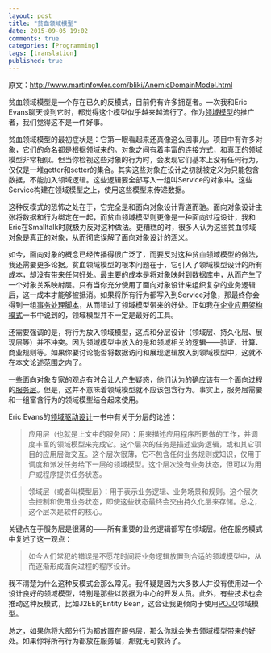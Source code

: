 ```yaml
---
layout: post
title: "贫血领域模型"
date: 2015-09-05 19:02
comments: true
categories: [Programming]
tags: [translation]
published: true
---
```


原文：http://www.martinfowler.com/bliki/AnemicDomainModel.html

贫血领域模型是一个存在已久的反模式，目前仍有许多拥趸者。一次我和Eric Evans聊天谈到它时，都觉得这个模型似乎越来越流行了。作为[领域模型](http://martinfowler.com/eaaCatalog/domainModel.html)的推广者，我们觉得这不是一件好事。

贫血领域模型的最初症状是：它第一眼看起来还真像这么回事儿。项目中有许多对象，它们的命名都是根据领域来的。对象之间有着丰富的连接方式，和真正的领域模型非常相似。但当你检视这些对象的行为时，会发现它们基本上没有任何行为，仅仅是一堆getter和setter的集合。其实这些对象在设计之初就被定义为只能包含数据，不能加入领域逻辑。这些逻辑要全部写入一组叫Service的对象中。这些Service构建在领域模型之上，使用这些模型来传递数据。

这种反模式的恐怖之处在于，它完全是和面向对象设计背道而驰。面向对象设计主张将数据和行为绑定在一起，而贫血领域模型则更像是一种面向过程设计，我和Eric在Smalltalk时就极力反对这种做法。更糟糕的时，很多人认为这些贫血领域对象是真正的对象，从而彻底误解了面向对象设计的涵义。

<!-- more -->

如今，面向对象的概念已经传播得很广泛了，而要反对这种贫血领域模型的做法，我还需要更多论据。贫血领域模型的根本问题在于，它引入了领域模型设计的所有成本，却没有带来任何好处。最主要的成本是将对象映射到数据库中，从而产生了一个对象关系映射层。只有当你充分使用了面向对象设计来组织复杂的业务逻辑后，这一成本才能够被抵消。如果将所有行为都写入到Service对象，那最终你会得到一组[事务处理脚本](http://martinfowler.com/eaaCatalog/transactionScript.html)，从而错过了领域模型带来的好处。正如我在[企业应用架构模式](http://martinfowler.com/books/eaa.html)一书中说到的，领域模型并不一定是最好的工具。

还需要强调的是，将行为放入领域模型，这点和分层设计（领域层、持久化层、展现层等）并不冲突。因为领域模型中放入的是和领域相关的逻辑——验证、计算、商业规则等。如果你要讨论能否将数据访问和展现逻辑放入到领域模型中，这就不在本文论述范围之内了。

一些面向对象专家的观点有时会让人产生疑惑，他们认为的确应该有一个面向过程的[服务层](http://martinfowler.com/eaaCatalog/serviceLayer.html)。但是，这并不意味着领域模型就不应该包含行为。事实上，服务层需要和一组富含行为的领域模型结合起来使用。

Eric Evans的[领域驱动设计](http://domaindrivendesign.org/books/)一书中有关于分层的论述：

> 应用层（也就是上文中的服务层）：用来描述应用程序所要做的工作，并调度丰富的领域模型来完成它。这个层次的任务是描述业务逻辑，或和其它项目的应用层做交互。这个层次很薄，它不包含任何业务规则或知识，仅用于调度和派发任务给下一层的领域模型。这个层次没有业务状态，但可以为用户或程序提供任务状态。

> 领域层（或者叫模型层）：用于表示业务逻辑、业务场景和规则。这个层次会控制和使用业务状态，即使这些状态最终会交由持久化层来存储。总之，这个层次是软件的核心。

关键点在于服务层是很薄的——所有重要的业务逻辑都写在领域层。他在服务模式中复述了这一观点：

> 如今人们常犯的错误是不愿花时间将业务逻辑放置到合适的领域模型中，从而逐渐形成面向过程的程序设计。

我不清楚为什么这种反模式会那么常见。我怀疑是因为大多数人并没有使用过一个设计良好的领域模型，特别是那些以数据为中心的开发人员。此外，有些技术也会推动这种反模式，比如J2EE的Entity Bean，这会让我更倾向于使用[POJO](http://www.martinfowler.com/bliki/POJO.html)领域模型。

总之，如果你将大部分行为都放置在服务层，那么你就会失去领域模型带来的好处。如果你将所有行为都放在服务层，那就无可救药了。

